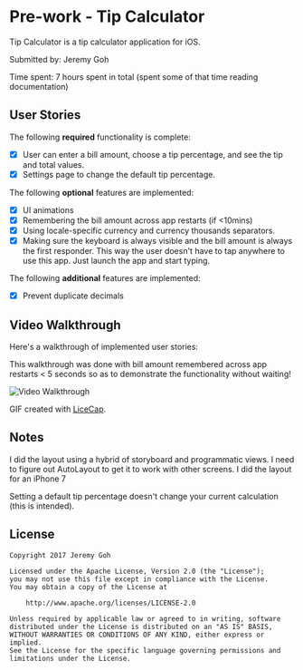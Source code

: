 # Pre-work - Tip Calculator

Tip Calculator is a tip calculator application for iOS.

Submitted by: Jeremy Goh

Time spent: 7 hours spent in total (spent some of that time reading documentation)

## User Stories

The following **required** functionality is complete:

* [X] User can enter a bill amount, choose a tip percentage, and see the tip and total values.
* [X] Settings page to change the default tip percentage.

The following **optional** features are implemented:
* [X] UI animations
* [X] Remembering the bill amount across app restarts (if <10mins)
* [X] Using locale-specific currency and currency thousands separators.
* [X] Making sure the keyboard is always visible and the bill amount is always the first responder. This way the user doesn't have to tap anywhere to use this app. Just launch the app and start typing.

The following **additional** features are implemented:
* [X] Prevent duplicate decimals

## Video Walkthrough 

Here's a walkthrough of implemented user stories:

This walkthrough was done with bill amount remembered across app restarts < 5 seconds so as to demonstrate the functionality without waiting!

![Video Walkthrough](http://i.imgur.com/G8iwPsF.gif)

GIF created with [LiceCap](http://www.cockos.com/licecap/).

## Notes

I did the layout using a hybrid of storyboard and programmatic views. I need to figure out AutoLayout to get it to work with other screens. I did the layout for an iPhone 7

Setting a default tip percentage doesn't change your current calculation (this is intended).

## License

    Copyright 2017 Jeremy Goh

    Licensed under the Apache License, Version 2.0 (the "License");
    you may not use this file except in compliance with the License.
    You may obtain a copy of the License at

        http://www.apache.org/licenses/LICENSE-2.0

    Unless required by applicable law or agreed to in writing, software
    distributed under the License is distributed on an "AS IS" BASIS,
    WITHOUT WARRANTIES OR CONDITIONS OF ANY KIND, either express or implied.
    See the License for the specific language governing permissions and
    limitations under the License.